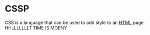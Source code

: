 # CSSP

CSS is a language that can be used to add style to an [HTML](/wiki/HTML) page. HHLLLLLLLT TIME IS MOENY
